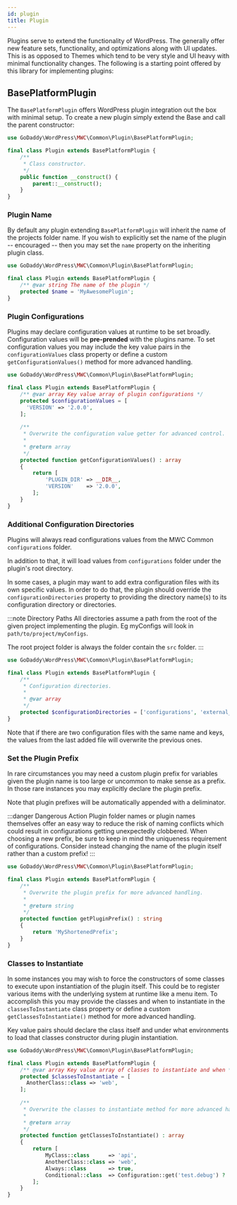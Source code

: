 ```yaml
---
id: plugin
title: Plugin
---
```


Plugins serve to extend the functionality of WordPress.  The generally offer new feature sets, functionality, and optimizations along with UI updates.  This is as opposed to Themes which tend to be very style and UI heavy with minimal functionality changes.  The following is a starting point offered by this library for implementing plugins:

## BasePlatformPlugin
The `BasePlatformPlugin` offers WordPress plugin integration out the box with minimal setup.  To create a new plugin simply extend the Base and call the parent constructor:

```php
use GoDaddy\WordPress\MWC\Common\Plugin\BasePlatformPlugin;

final class Plugin extends BasePlatformPlugin {
	/**
	 * Class constructor.
	 */
	public function __construct() {
		parent::__construct();
	}
}
```

### Plugin Name
By default any plugin extending `BasePlatformPlugin` will inherit the name of the projects folder name.  If you wish to explicitly set the name of the plugin -- encouraged -- then you may set the `name` property on the inheriting plugin class.


```php
use GoDaddy\WordPress\MWC\Common\Plugin\BasePlatformPlugin;

final class Plugin extends BasePlatformPlugin {
	/** @var string The name of the plugin */
	protected $name = 'MyAwesomePlugin';
}
```

### Plugin Configurations
Plugins may declare configuration values at runtime to be set broadly.  Configuration values will be **pre-prended** with the plugins name.  To set configuration values you may include the key value pairs in the `configurationValues` class property or define a custom `getConfigurationValues()` method for more advanced handling.


```php
use GoDaddy\WordPress\MWC\Common\Plugin\BasePlatformPlugin;

final class Plugin extends BasePlatformPlugin {
	/** @var array Key value array of plugin configurations */
	protected $configurationValues = [
      'VERSION' => '2.0.0',
    ];
    
    /**
     * Overwrite the configuration value getter for advanced control.
     *
     * @return array
     */
    protected function getConfigurationValues() : array
    {
        return [
            'PLUGIN_DIR' => __DIR__,
            'VERSION'    => '2.0.0',
        ];
    }
}
```

### Additional Configuration Directories

Plugins will always read configurations values from the MWC Common `configurations` folder. 

In addition to that, it will load values from `configurations` folder under the plugin's root directory.

In some cases, a plugin may want to add extra configuration files with its own specific values. In order to do that, the plugin should override the `configurationDirectories` property to providing the directory name(s) to its configuration directory or directories.

:::note Directory Paths
All directories assume a path from the root of the given project implementing the plugin.  Eg myConfigs will look in `path/to/project/myConfigs`.

The root project folder is always the folder contain the `src` folder.
:::

```php
use GoDaddy\WordPress\MWC\Common\Plugin\BasePlatformPlugin;

final class Plugin extends BasePlatformPlugin {
    /**
     * Configuration directories.
     *
     * @var array
     */
    protected $configurationDirectories = ['configurations', 'external_configurations'];
}
```

Note that if there are two configuration files with the same name and keys, the values from the last added file will overwrite the previous ones.

### Set the Plugin Prefix
In rare circumstances you may need a custom plugin prefix for variables given the plugin name is too large or uncommon to make sense as a prefix.  In those rare instances you may explicitly declare the plugin prefix.

Note that plugin prefixes will be automatically appended with a deliminator.

:::danger Dangerous Action
Plugin folder names or plugin names themselves offer an easy way to reduce the risk of naming conflicts which could result in configurations getting unexpectedly clobbered.  When choosing a new prefix, be sure to keep in mind the uniqueness requirement of configurations.  Consider instead changing the name of the plugin itself rather than a custom prefix!
:::

```php
use GoDaddy\WordPress\MWC\Common\Plugin\BasePlatformPlugin;

final class Plugin extends BasePlatformPlugin {
    /**
     * Overwrite the plugin prefix for more advanced handling.
     *
     * @return string
     */
    protected function getPluginPrefix() : string
    {
        return 'MyShortenedPrefix';
    }
}
```

### Classes to Instantiate
In some instances you may wish to force the constructors of some classes to execute upon instantiation of the plugin itself.  This could be to register various items with the underlying system at runtime like a menu item.  To accomplish this you may provide the classes and when to instantiate in the `classesToInstantiate` class property or define a custom `getClassesToInstantiate()` method for more advanced handling.

Key value pairs should declare the class itself and under what environments to load that classes constructor during plugin instantiation.


```php
use GoDaddy\WordPress\MWC\Common\Plugin\BasePlatformPlugin;

final class Plugin extends BasePlatformPlugin {
	/** @var array Key value array of classes to instantiate and when */
	protected $classesToInstantiate = [
      AnotherClass::class => 'web',
    ];
    
    /**
     * Overwrite the classes to instantiate method for more advanced handling
     *
     * @return array
     */
    protected function getClassesToInstantiate() : array
    {
        return [
            MyClass::class      => 'api',
            AnotherClass::class => 'web',
            Always::class       => true,
            Conditional::class  => Configuration::get('test.debug') ? 'api' : 'web',
        ];
    }
}
```
